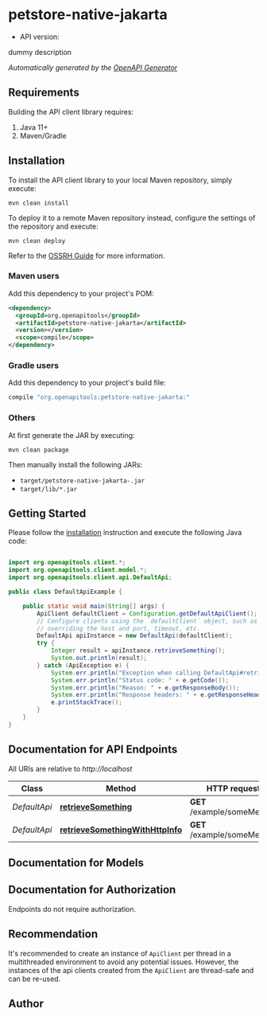 # petstore-native-jakarta



- API version: 

dummy description


*Automatically generated by the [OpenAPI Generator](https://openapi-generator.tech)*

## Requirements

Building the API client library requires:

1. Java 11+
2. Maven/Gradle

## Installation

To install the API client library to your local Maven repository, simply execute:

```shell
mvn clean install
```

To deploy it to a remote Maven repository instead, configure the settings of the repository and execute:

```shell
mvn clean deploy
```

Refer to the [OSSRH Guide](http://central.sonatype.org/pages/ossrh-guide.html) for more information.

### Maven users

Add this dependency to your project's POM:

```xml
<dependency>
  <groupId>org.openapitools</groupId>
  <artifactId>petstore-native-jakarta</artifactId>
  <version></version>
  <scope>compile</scope>
</dependency>
```

### Gradle users

Add this dependency to your project's build file:

```groovy
compile "org.openapitools:petstore-native-jakarta:"
```

### Others

At first generate the JAR by executing:

```shell
mvn clean package
```

Then manually install the following JARs:

- `target/petstore-native-jakarta-.jar`
- `target/lib/*.jar`

## Getting Started

Please follow the [installation](#installation) instruction and execute the following Java code:

```java

import org.openapitools.client.*;
import org.openapitools.client.model.*;
import org.openapitools.client.api.DefaultApi;

public class DefaultApiExample {

    public static void main(String[] args) {
        ApiClient defaultClient = Configuration.getDefaultApiClient();
        // Configure clients using the `defaultClient` object, such as
        // overriding the host and port, timeout, etc.
        DefaultApi apiInstance = new DefaultApi(defaultClient);
        try {
            Integer result = apiInstance.retrieveSomething();
            System.out.println(result);
        } catch (ApiException e) {
            System.err.println("Exception when calling DefaultApi#retrieveSomething");
            System.err.println("Status code: " + e.getCode());
            System.err.println("Reason: " + e.getResponseBody());
            System.err.println("Response headers: " + e.getResponseHeaders());
            e.printStackTrace();
        }
    }
}

```

## Documentation for API Endpoints

All URIs are relative to *http://localhost*

Class | Method | HTTP request | Description
------------ | ------------- | ------------- | -------------
*DefaultApi* | [**retrieveSomething**](docs/DefaultApi.md#retrieveSomething) | **GET** /example/someMethod | 
*DefaultApi* | [**retrieveSomethingWithHttpInfo**](docs/DefaultApi.md#retrieveSomethingWithHttpInfo) | **GET** /example/someMethod | 


## Documentation for Models



<a id="documentation-for-authorization"></a>
## Documentation for Authorization

Endpoints do not require authorization.


## Recommendation

It's recommended to create an instance of `ApiClient` per thread in a multithreaded environment to avoid any potential issues.
However, the instances of the api clients created from the `ApiClient` are thread-safe and can be re-used.

## Author



